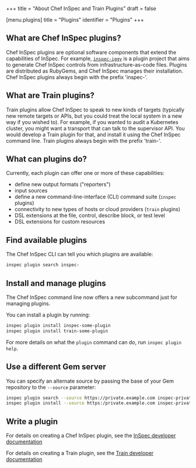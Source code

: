 +++
title = "About Chef InSpec and Train Plugins"
draft = false


[menu.plugins]
    title = "Plugins"
    identifier = "Plugins"
+++

## What are Chef InSpec plugins?

Chef InSpec plugins are optional software components that extend the capabilities of InSpec.
For example, [`inspec-iggy`](https://github.com/inspec/inspec-iggy) is a plugin project that aims to generate Chef InSpec controls from infrastructure-as-code files.
Plugins are distributed as RubyGems, and Chef InSpec manages their installation.
Chef InSpec plugins always begin with the prefix 'inspec-'.

## What are Train plugins?

Train plugins allow Chef InSpec to speak to new kinds of targets (typically new
remote targets or APIs, but you could treat the local system in a new way if you
wished to). For example, if you wanted to audit a Kubernetes cluster, you might
want a transport that can talk to the supervisor API. You would develop a Train
plugin for that, and install it using the Chef InSpec command line. Train plugins
always begin with the prefix 'train-'.

## What can plugins do?

Currently, each plugin can offer one or more of these capabilities:

- define new output formats ("reporters")
- input sources
- define a new command-line-interface (CLI) command suite (`inspec` plugins)
- connectivity to new types of hosts or cloud providers (`train` plugins)
- DSL extensions at the file, control, describe block, or test level
- DSL extensions for custom resources

## Find available plugins

The Chef InSpec CLI can tell you which plugins are available:

```bash
inspec plugin search inspec-
```

## Install and manage plugins

The Chef InSpec command line now offers a new subcommand just for managing plugins.

You can install a plugin by running:

```bash
inspec plugin install inspec-some-plugin
inspec plugin install train-some-plugin
```

For more details on what the `plugin` command can do, run `inspec plugin help`.

## Use a different Gem server

You can specify an alternate source by passing the base of your Gem repository to
the `--source` parameter:

```bash
inspec plugin search --source https://private.example.com inspec-private
inspec plugin install --source https:/private.example.com inspec-private-plugin
```

## Write a plugin

For details on creating a Chef InSpec plugin, see the
[InSpec developer documentation](https://github.com/inspec/inspec/blob/main/dev-docs/plugins.md)

For details on creating a Train plugin, see the
[Train developer documentation](https://github.com/inspec/train/blob/main/docs/plugins.md)
